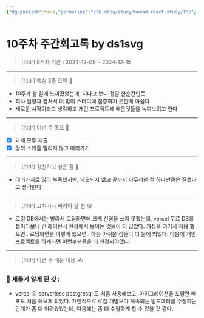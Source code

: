 ```yaml
---
{"dg-publish":true,"permalink":"/50-data/study/nomad-react-study/10/"}
---
```


# 10주차 주간회고록 by ds1svg

> [!tldr] 9주차
> 기간 : 2024-12-09 ~ 2024-12-15

---

> [!tldr]  핵심 3줄 요약 💖
- 10주가 참 길게 느껴졌었는데, 지나고 보니 정말 한순간인듯
- 회사 일정과 겹쳐서 더 많이 스터디에 집중하지 못한게 아쉽다
- 새로운 시작이라고 생각하고 개인 프로젝트에 배운것들을 녹여보려고 한다

---

> [!tldr]  이번 주 목표 🎯
- [x] 과제 모두 제출
- [x] 강의 스케줄 밀리지 않고 따라가기

---

> [!tldr] 칭친하고 싶은 점 👏
- 여러가지로 많이 부족했지만, 낙오되지 않고 끝까지 마무리한 점 하나만큼은 잘했다고 생각한다.

---

> [!tldr] 고치거나 버려야 할 점 😭
- 로컬 DB에서는 빨라서 로딩화면에 크게 신경을 쓰지 못했는데, vercel 무료 DB를 붙이다보니 긴 레이턴시 환경에서 보이는 것들이 더 많았다. 캐싱을 여기서 적용 했으면.. 로딩화면을 이렇게 했으면.. 하는 아쉬운 점들이 더 눈에 띄었다. 다음에 개인 프로젝트를 하게되면 이런부분들을 더 신경써야겠다.

---

> [!tldr]  이번 주 배운 내용 ✍️

### 🤩 새롭게 알게 된 것 :
- vercel 의 serverless postgresql 도 처음 사용해보고, 마이그레이션을 포함한 배포도 처음 해보게 되었다. 개인적으로 로컬 개발보다 계속되는 빌드에러를 수정하는 단계가 좀 더 어려웠었는데, 다음에는 좀 더 수월하게 할 수 있을 것 같다. 